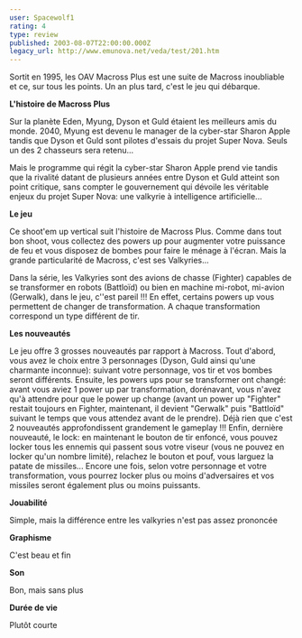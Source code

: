 ```yaml
---
user: Spacewolf1
rating: 4
type: review
published: 2003-08-07T22:00:00.000Z
legacy_url: http://www.emunova.net/veda/test/201.htm
---
```

Sortit en 1995, les OAV Macross Plus est une suite de Macross inoubliable et ce, sur tous les points. Un an plus tard, c'est le jeu qui débarque.  

  

**L'histoire de Macross Plus**  

Sur la planète Eden, Myung, Dyson et Guld étaient les meilleurs amis du monde. 2040, Myung est devenu le manager de la cyber-star Sharon Apple tandis que Dyson et Guld sont pilotes d'essais du projet Super Nova. Seuls un des 2 chasseurs sera retenu...  

Mais le programme qui régit la cyber-star Sharon Apple prend vie tandis que la rivalité datant de plusieurs années entre Dyson et Guld atteint son point critique, sans compter le gouvernement qui dévoile les véritable enjeux du projet Super Nova: une valkyrie à intelligence artificielle...  

  

**Le jeu**  

Ce shoot'em up vertical suit l'histoire de Macross Plus. Comme dans tout bon shoot, vous collectez des powers up pour augmenter votre puissance de feu et vous disposez de bombes pour faire le ménage à l'écran. Mais la grande particularité de Macross, c'est ses Valkyries...  

Dans la série, les Valkyries sont des avions de chasse (Fighter) capables de se transformer en robots (Battloïd) ou bien en machine mi-robot, mi-avion (Gerwalk), dans le jeu, c''est pareil !!! En effet, certains powers up vous permettent de changer de transformation. A chaque transformation correspond un type différent de tir.  

  

**Les nouveautés**  

Le jeu offre 3 grosses nouveautés par rapport à Macross. Tout d'abord, vous avez le choix entre 3 personnages (Dyson, Guld ainsi qu'une charmante inconnue): suivant votre personnage, vos tir et vos bombes seront différents. Ensuite, les powers ups pour se transformer ont changé: avant vous aviez 1 power up par transformation, dorénavant, vous n'avez qu'à attendre pour que le power up change (avant un power up "Fighter" restait toujours en Fighter, maintenant, il devient "Gerwalk" puis "Battloïd" suivant le temps que vous attendez avant de le prendre). Déjà rien que c'est 2 nouveautés approfondissent grandement le gameplay !!! Enfin, dernière nouveauté, le lock: en maintenant le bouton de tir enfoncé, vous pouvez locker tous les ennemis qui passent sous votre viseur (vous ne pouvez en locker qu'un nombre limité), relachez le bouton et pouf, vous larguez la patate de missiles... Encore une fois, selon votre personnage et votre transformation, vous pourrez locker plus ou moins d'adversaires et vos missiles seront également plus ou moins puissants.  

  

  

**Jouabilité**  

Simple, mais la différence entre les valkyries n'est pas assez prononcée  

**Graphisme**  

C'est beau et fin  

**Son**  

Bon, mais sans plus  

**Durée de vie**  

Plutôt courte